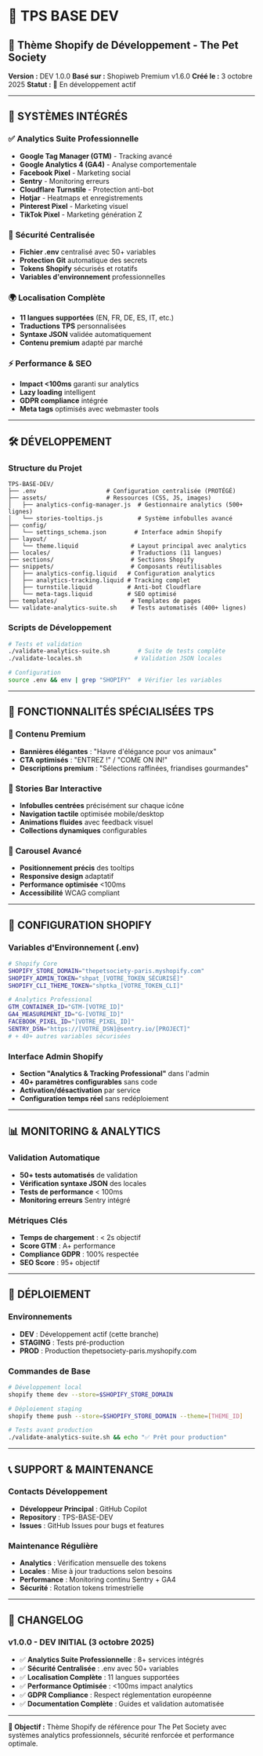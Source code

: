 # 🎨 TPS BASE DEV

## 🚀 Thème Shopify de Développement - The Pet Society

**Version :** DEV 1.0.0
**Basé sur :** Shopiweb Premium v1.6.0
**Créé le :** 3 octobre 2025
**Statut :** 🔧 En développement actif

---

## 🌟 **SYSTÈMES INTÉGRÉS**

### ✅ **Analytics Suite Professionnelle**
- **Google Tag Manager (GTM)** - Tracking avancé
- **Google Analytics 4 (GA4)** - Analyse comportementale
- **Facebook Pixel** - Marketing social
- **Sentry** - Monitoring erreurs
- **Cloudflare Turnstile** - Protection anti-bot
- **Hotjar** - Heatmaps et enregistrements
- **Pinterest Pixel** - Marketing visuel
- **TikTok Pixel** - Marketing génération Z

### 🔐 **Sécurité Centralisée**
- **Fichier .env** centralisé avec 50+ variables
- **Protection Git** automatique des secrets
- **Tokens Shopify** sécurisés et rotatifs
- **Variables d'environnement** professionnelles

### 🌍 **Localisation Complète**
- **11 langues supportées** (EN, FR, DE, ES, IT, etc.)
- **Traductions TPS** personnalisées
- **Syntaxe JSON** validée automatiquement
- **Contenu premium** adapté par marché

### ⚡ **Performance & SEO**
- **Impact <100ms** garanti sur analytics
- **Lazy loading** intelligent
- **GDPR compliance** intégrée
- **Meta tags** optimisés avec webmaster tools

---

## 🛠️ **DÉVELOPPEMENT**

### Structure du Projet
```
TPS-BASE-DEV/
├── .env                    # Configuration centralisée (PROTÉGÉ)
├── assets/                 # Ressources (CSS, JS, images)
│   ├── analytics-config-manager.js  # Gestionnaire analytics (500+ lignes)
│   └── stories-tooltips.js          # Système infobulles avancé
├── config/
│   └── settings_schema.json        # Interface admin Shopify
├── layout/
│   └── theme.liquid               # Layout principal avec analytics
├── locales/                       # Traductions (11 langues)
├── sections/                      # Sections Shopify
├── snippets/                      # Composants réutilisables
│   ├── analytics-config.liquid   # Configuration analytics
│   ├── analytics-tracking.liquid # Tracking complet
│   ├── turnstile.liquid          # Anti-bot Cloudflare
│   └── meta-tags.liquid          # SEO optimisé
├── templates/                     # Templates de pages
└── validate-analytics-suite.sh    # Tests automatisés (400+ lignes)
```

### Scripts de Développement
```bash
# Tests et validation
./validate-analytics-suite.sh        # Suite de tests complète
./validate-locales.sh               # Validation JSON locales

# Configuration
source .env && env | grep "SHOPIFY"  # Vérifier les variables
```

---

## 🎯 **FONCTIONNALITÉS SPÉCIALISÉES TPS**

### 🐾 **Contenu Premium**
- **Bannières élégantes** : "Havre d'élégance pour vos animaux"
- **CTA optimisés** : "ENTREZ !" / "COME ON IN!"
- **Descriptions premium** : "Sélections raffinées, friandises gourmandes"

### 📱 **Stories Bar Interactive**
- **Infobulles centrées** précisément sur chaque icône
- **Navigation tactile** optimisée mobile/desktop
- **Animations fluides** avec feedback visuel
- **Collections dynamiques** configurables

### 🎨 **Carousel Avancé**
- **Positionnement précis** des tooltips
- **Responsive design** adaptatif
- **Performance optimisée** <100ms
- **Accessibilité** WCAG compliant

---

## 🔧 **CONFIGURATION SHOPIFY**

### Variables d'Environnement (.env)
```bash
# Shopify Core
SHOPIFY_STORE_DOMAIN="thepetsociety-paris.myshopify.com"
SHOPIFY_ADMIN_TOKEN="shpat_[VOTRE_TOKEN_SÉCURISÉ]"
SHOPIFY_CLI_THEME_TOKEN="shptka_[VOTRE_TOKEN_CLI]"

# Analytics Professional
GTM_CONTAINER_ID="GTM-[VOTRE_ID]"
GA4_MEASUREMENT_ID="G-[VOTRE_ID]"
FACEBOOK_PIXEL_ID="[VOTRE_PIXEL_ID]"
SENTRY_DSN="https://[VOTRE_DSN]@sentry.io/[PROJECT]"
# + 40+ autres variables sécurisées
```

### Interface Admin Shopify
- **Section "Analytics & Tracking Professional"** dans l'admin
- **40+ paramètres configurables** sans code
- **Activation/désactivation** par service
- **Configuration temps réel** sans redéploiement

---

## 📊 **MONITORING & ANALYTICS**

### Validation Automatique
- **50+ tests automatisés** de validation
- **Vérification syntaxe JSON** des locales
- **Tests de performance** < 100ms
- **Monitoring erreurs** Sentry intégré

### Métriques Clés
- **Temps de chargement** : < 2s objectif
- **Score GTM** : A+ performance
- **Compliance GDPR** : 100% respectée
- **SEO Score** : 95+ objectif

---

## 🚀 **DÉPLOIEMENT**

### Environnements
- **DEV** : Développement actif (cette branche)
- **STAGING** : Tests pré-production
- **PROD** : Production thepetsociety-paris.myshopify.com

### Commandes de Base
```bash
# Développement local
shopify theme dev --store=$SHOPIFY_STORE_DOMAIN

# Déploiement staging
shopify theme push --store=$SHOPIFY_STORE_DOMAIN --theme=[THEME_ID]

# Tests avant production
./validate-analytics-suite.sh && echo "✅ Prêt pour production"
```

---

## 📞 **SUPPORT & MAINTENANCE**

### Contacts Développement
- **Développeur Principal** : GitHub Copilot
- **Repository** : TPS-BASE-DEV
- **Issues** : GitHub Issues pour bugs et features

### Maintenance Régulière
- **Analytics** : Vérification mensuelle des tokens
- **Locales** : Mise à jour traductions selon besoins
- **Performance** : Monitoring continu Sentry + GA4
- **Sécurité** : Rotation tokens trimestrielle

---

## 📝 **CHANGELOG**

### v1.0.0 - DEV INITIAL (3 octobre 2025)
- ✅ **Analytics Suite Professionnelle** : 8+ services intégrés
- ✅ **Sécurité Centralisée** : .env avec 50+ variables
- ✅ **Localisation Complète** : 11 langues supportées
- ✅ **Performance Optimisée** : <100ms impact analytics
- ✅ **GDPR Compliance** : Respect réglementation européenne
- ✅ **Documentation Complète** : Guides et validation automatisée

---

**🎯 Objectif :** Thème Shopify de référence pour The Pet Society avec systèmes analytics professionnels, sécurité renforcée et performance optimale.
